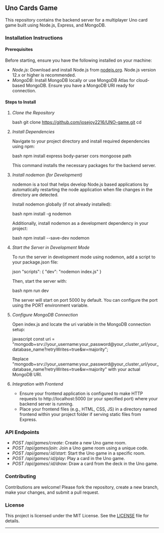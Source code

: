 ## Uno Cards Game 

This repository contains the backend server for a multiplayer Uno card game built using Node.js, Express, and MongoDB.

### Installation Instructions

#### Prerequisites

Before starting, ensure you have the following installed on your machine:

- *Node.js*: Download and install Node.js from [nodejs.org](https://nodejs.org/). Node.js version 12.x or higher is recommended.
- *MongoDB*: Install MongoDB locally or use MongoDB Atlas for cloud-based MongoDB. Ensure you have a MongoDB URI ready for connection.

#### Steps to Install

1. *Clone the Repository*

   bash
   git clone https://github.com/josejoy2216/UNO-game.git
   cd <project-folder>
   

2. *Install Dependencies*

   Navigate to your project directory and install required dependencies using npm:

   bash
   npm install express body-parser cors mongoose path
   

   This command installs the necessary packages for the backend server.

3. *Install nodemon (for Development)*

   nodemon is a tool that helps develop Node.js based applications by automatically restarting the node application when file changes in the directory are detected.

   Install nodemon globally (if not already installed):

   bash
   npm install -g nodemon
   

   Additionally, install nodemon as a development dependency in your project:

   bash
   npm install --save-dev nodemon
   

4. *Start the Server in Development Mode*

   To run the server in development mode using nodemon, add a script to your package.json file:

   json
   "scripts": {
     "dev": "nodemon index.js"
   }
   

   Then, start the server with:

   bash
   npm run dev
   

   The server will start on port 5000 by default. You can configure the port using the PORT environment variable.

5. *Configure MongoDB Connection*

   Open index.js and locate the uri variable in the MongoDB connection setup:

   javascript
   const uri = "mongodb+srv://your_username:your_password@your_cluster_url/your_database_name?retryWrites=true&w=majority";
   

   Replace "mongodb+srv://your_username:your_password@your_cluster_url/your_database_name?retryWrites=true&w=majority" with your actual MongoDB URI.

6. *Integration with Frontend*

   - Ensure your frontend application is configured to make HTTP requests to http://localhost:5000 (or your specified port) where your backend server is running.
   - Place your frontend files (e.g., HTML, CSS, JS) in a directory named frontend within your project folder if serving static files from Express.

### API Endpoints

- *POST /api/games/create*: Create a new Uno game room.
- *POST /api/games/join*: Join a Uno game room using a unique code.
- *POST /api/games/:id/start*: Start the Uno game in a specific room.
- *POST /api/games/:id/play*: Play a card in the Uno game.
- *POST /api/games/:id/draw*: Draw a card from the deck in the Uno game.

### Contributing

Contributions are welcome! Please fork the repository, create a new branch, make your changes, and submit a pull request.

### License

This project is licensed under the MIT License. See the [LICENSE](LICENSE) file for details.

---
